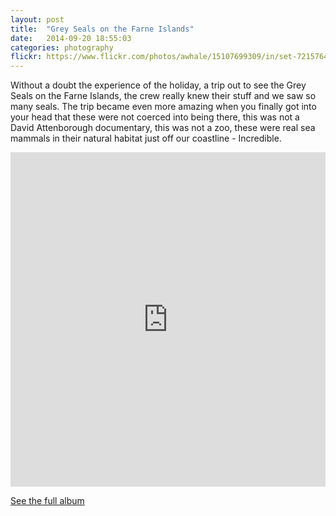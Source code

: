 ```yaml
---
layout: post
title:  "Grey Seals on the Farne Islands"
date:   2014-09-20 18:55:03
categories: photography
flickr: https://www.flickr.com/photos/awhale/15107699309/in/set-72157647395333979/player/
---
```


Without a doubt the experience of the holiday, a trip out to see the Grey Seals on the Farne Islands, the crew really knew their stuff and we saw so many seals. The trip became even more amazing when you finally got into your head that these were not coerced into being there, this was not a David Attenborough documentary, this was not a zoo, these were real sea mammals in their natural habitat just off our coastline - Incredible.

<iframe src="https://www.flickr.com/photos/awhale/15107699309/in/set-72157647395333979/player/" width="100%" height="535" frameborder="0" allowfullscreen webkitallowfullscreen mozallowfullscreen oallowfullscreen msallowfullscreen></iframe>

[See the full album](https://www.flickr.com/photos/awhale/sets/72157647395333979/)